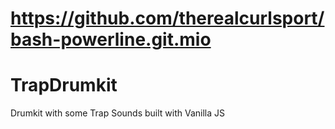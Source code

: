 # https://github.com/therealcurlsport/bash-powerline.git.mio
# TrapDrumkit
Drumkit with some Trap Sounds built with Vanilla JS

